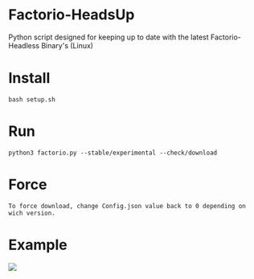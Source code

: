 # Factorio-HeadsUp
Python script designed for keeping up to date with the latest Factorio-Headless Binary's (Linux)


# Install
    bash setup.sh

# Run
    python3 factorio.py --stable/experimental --check/download
    
# Force
    To force download, change Config.json value back to 0 depending on wich version. 
    
# Example

<img src='https://ts3.ezcheats.co.uk/factorio.gif'></img>
